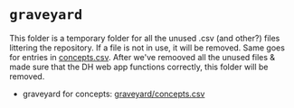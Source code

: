 # `graveyard`

This folder is a temporary folder for all the unused .csv (and other?) files littering the repository.
If a file is not in use, it will be removed. Same goes for entries in [concepts.csv](https://github.com/devinit/digital-platform/blob/development/concepts.csv).
After we've remooved all the unused files & made sure that the DH web app functions correctly, this folder will be removed. 

- graveyard for concepts: [graveyard/concepts.csv](https://github.com/devinit/digital-platform/blob/development/graveyard/concepts.csv)
